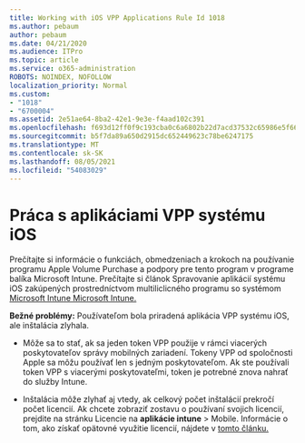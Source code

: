 ```yaml
---
title: Working with iOS VPP Applications Rule Id 1018
ms.author: pebaum
author: pebaum
ms.date: 04/21/2020
ms.audience: ITPro
ms.topic: article
ms.service: o365-administration
ROBOTS: NOINDEX, NOFOLLOW
localization_priority: Normal
ms.custom:
- "1018"
- "6700004"
ms.assetid: 2e51ae64-8ba2-42e1-9e3e-f4aad102c391
ms.openlocfilehash: f693d12ff0f9c193cba0c6a6802b22d7acd37532c65986e5f6613e18c021f06b
ms.sourcegitcommit: b5f7da89a650d2915dc652449623c78be6247175
ms.translationtype: MT
ms.contentlocale: sk-SK
ms.lasthandoff: 08/05/2021
ms.locfileid: "54083029"
---
```

# <a name="working-with-ios-vpp-applications"></a>Práca s aplikáciami VPP systému iOS

Prečítajte si informácie o funkciách, obmedzeniach a krokoch na používanie programu Apple Volume Purchase a podpory pre tento program v programe balíka Microsoft Intune. Prečítajte si článok Spravovanie aplikácií systému iOS zakúpených prostredníctvom multiliclicného programu so systémom [Microsoft Intune Microsoft Intune.](https://docs.microsoft.com/intune/vpp-apps-ios)
  
 **Bežné problémy:** Používateľom bola priradená aplikácia VPP systému iOS, ale inštalácia zlyhala.
  
- Môže sa to stať, ak sa jeden token VPP použije v rámci viacerých poskytovateľov správy mobilných zariadení. Tokeny VPP od spoločnosti Apple sa môžu používať len s jedným poskytovateľom. Ak ste používali token VPP s viacerými poskytovateľmi, token je potrebné znova nahrať do služby Intune.

- Inštalácia môže zlyhať aj vtedy, ak celkový počet inštalácií prekročí počet licencií. Ak chcete zobraziť zostavu o používaní svojich licencií, prejdite na stránku Licencie na **aplikácie intune** \>  Mobile. Informácie o tom, ako získať opätovné využitie licencií, nájdete v [tomto článku.](https://docs.microsoft.com/intune/vpp-apps-ios#revoking-app-licenses-and-deleting-tokens)
